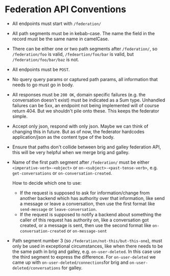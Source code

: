 <!--  Referenced from /libs/wire-api-federation/src/Wire/API/Federation/API/Galley.hs -->
<!--  Referenced from /libs/wire-api-federation/src/Wire/API/Federation/API/Brig.hs -->
# Federation API Conventions

- All endpoints must start with `/federation/`
- All path segments must be in kebab-case. The name the field in the record must
  be the same name in camelCase.
- There can be either one or two path segments after `/federation/`, so
  `/federation/foo` is valid, `/fedeartion/foo/bar` is valid, but
  `/federation/foo/bar/baz` is not.
- All endpoints must be `POST`.
- No query query params or captured path params, all information that needs to
  go must go in body.
- All responses must be `200 OK`, domain specific failures (e.g. the
  conversation doesn't exist) must be indicated as a Sum type. Unhandled
  failures can be 5xx, an endpoint not being implemented will of course
  return 404. But we shouldn't pile onto these. This keeps the federator simple.
- Accept only json, respond with only json. Maybe we can think of changing
  this in future. But as of now, the federator hardcodes application/json as
  the content type of the body.
- Ensure that paths don't collide between brig and galley federation API, this
  will be very helpful when we merge brig and galley.
- Name of the first path segment after `/federation/` must be either
  `<imperative-verb>-<object>` or `on-<subject>-<past-tense-verb>`, e.g.
  `get-conversations` or `on-conversation-created`.

  How to decide which one to use:
  - If the request is supposed to ask for information/change from another
    backend which has authority over that information, like send a message or
    leave a conversation, then use the first format like `send-message` or
    `leave-conversation`.
  - If the request is supposed to notify a backend about something the caller of
    this request has authority on, like a conversation got created, or a message
    is sent, then use the second format like `on-conversation-created` or
    `on-message-sent`
- Path segment number 3 (so `/federation/not-this/but-this-one`), must only be
  used in exceptional circumstances, like when there needs to be the same path
  in brig and galley, e.g. `on-user-deleted`. In this case use the third segment
  to express the difference. For `on-user-deleted` we came up with
  `on-user-deleted/connections`for brig and `on-user-deleted/conversations` for
  galley.
